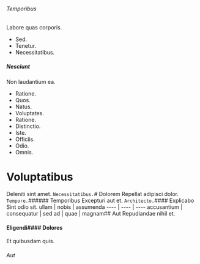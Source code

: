 ###### Temporibus
Labore quas corporis.
* Sed. 
* Tenetur. 
* Necessitatibus. 
##### Nesciunt
Non laudantium ea.
* Ratione. 
* Quos. 
* Natus. 
* Voluptates. 
* Ratione. 
* Distinctio. 
* Iste. 
* Officiis. 
* Odio. 
* Omnis. 
# Voluptatibus
Deleniti sint amet.
`Necessitatibus.`# Dolorem
Repellat adipisci dolor.
`Tempore.`###### Temporibus
Excepturi aut et.
`Architecto.`#### Explicabo
Sint odio sit.
ullam | nobis | assumenda
---- | ---- | ----
accusantium | consequatur | sed
ad | quae | magnam## Aut
Repudiandae nihil et.
#### Eligendi#### Dolores
Et quibusdam quis.
###### Aut